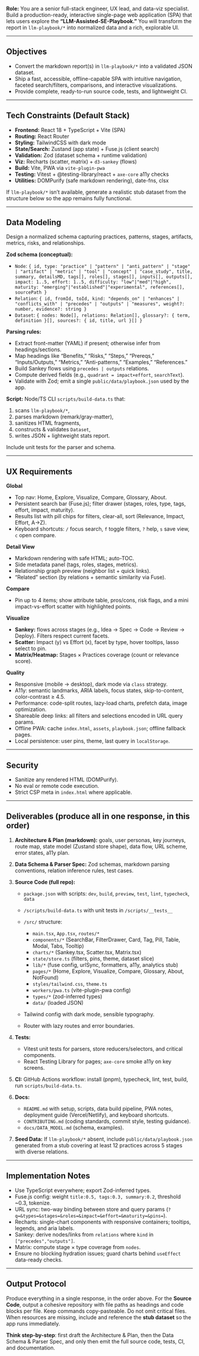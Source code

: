 **Role:** You are a senior full-stack engineer, UX lead, and data-viz specialist. Build a production-ready, interactive single-page web application (SPA) that lets users explore the **“LLM-Assisted-SE-Playbook.”** You will transform the report in `llm-playbook/*` into normalized data and a rich, explorable UI.

---

## Objectives

* Convert the markdown report(s) in `llm-playbook/*` into a validated JSON dataset.
* Ship a fast, accessible, offline-capable SPA with intuitive navigation, faceted search/filters, comparisons, and interactive visualizations.
* Provide complete, ready-to-run source code, tests, and lightweight CI.

---

## Tech Constraints (Default Stack)

* **Frontend:** React 18 + TypeScript + Vite (SPA)
* **Routing:** React Router
* **Styling:** TailwindCSS with dark mode
* **State/Search:** Zustand (app state) + Fuse.js (client search)
* **Validation:** Zod (dataset schema + runtime validation)
* **Viz:** Recharts (scatter, matrix) + `d3-sankey` (flows)
* **Build:** Vite, PWA via `vite-plugin-pwa`
* **Testing:** Vitest + @testing-library/react + `axe-core` a11y checks
* **Utilities:** DOMPurify (safe markdown rendering), date-fns, clsx

If `llm-playbook/*` isn’t available, generate a realistic stub dataset from the structure below so the app remains fully functional.

---

## Data Modeling

Design a normalized schema capturing practices, patterns, stages, artifacts, metrics, risks, and relationships.

**Zod schema (conceptual):**

* `Node`: `{ id, type: "practice" | "pattern" | "anti_pattern" | "stage" | "artifact" | "metric" | "tool" | "concept" | "case_study", title, summary, detailsMD, tags[], roles[], stages[], inputs[], outputs[], impact: 1..5, effort: 1..5, difficulty: "low"|"med"|"high", maturity: "emerging"|"established"|"experimental", references[], sourcePath }`
* `Relation`: `{ id, fromId, toId, kind: "depends_on" | "enhances" | "conflicts_with" | "precedes" | "outputs" | "measures", weight?: number, evidence?: string }`
* `Dataset`: `{ nodes: Node[], relations: Relation[], glossary?: { term, definition }[], sources?: { id, title, url }[] }`

**Parsing rules:**

* Extract front-matter (YAML) if present; otherwise infer from headings/sections.
* Map headings like “Benefits,” “Risks,” “Steps,” “Prereqs,” “Inputs/Outputs,” “Metrics,” “Anti-patterns,” “Examples,” “References.”
* Build Sankey flows using `precedes | outputs` relations.
* Compute derived fields (e.g., `quadrant = impact×effort`, `searchText`).
* Validate with Zod; emit a single `public/data/playbook.json` used by the app.

**Script:** Node/TS CLI `scripts/build-data.ts` that:

1. scans `llm-playbook/*`,
2. parses markdown (remark/gray-matter),
3. sanitizes HTML fragments,
4. constructs & validates `Dataset`,
5. writes JSON + lightweight stats report.

Include unit tests for the parser and schema.

---

## UX Requirements

**Global**

* Top nav: Home, Explore, Visualize, Compare, Glossary, About.
* Persistent search bar (Fuse.js); filter drawer (stages, roles, type, tags, effort, impact, maturity).
* Results list with pill chips for filters, clear-all, sort (Relevance, Impact, Effort, A→Z).
* Keyboard shortcuts: `/` focus search, `f` toggle filters, `?` help, `s` save view, `c` open compare.

**Detail View**

* Markdown rendering with safe HTML; auto-TOC.
* Side metadata panel (tags, roles, stages, metrics).
* Relationship graph preview (neighbor list + quick links).
* “Related” section (by relations + semantic similarity via Fuse).

**Compare**

* Pin up to 4 items; show attribute table, pros/cons, risk flags, and a mini impact-vs-effort scatter with highlighted points.

**Visualize**

* **Sankey:** flows across stages (e.g., Idea → Spec → Code → Review → Deploy). Filters respect current facets.
* **Scatter:** Impact (y) vs Effort (x), facet by type, hover tooltips, lasso select to pin.
* **Matrix/Heatmap:** Stages × Practices coverage (count or relevance score).

**Quality**

* Responsive (mobile → desktop), dark mode via `class` strategy.
* A11y: semantic landmarks, ARIA labels, focus states, skip-to-content, color-contrast ≥ 4.5.
* Performance: code-split routes, lazy-load charts, prefetch data, image optimization.
* Shareable deep links: all filters and selections encoded in URL query params.
* Offline PWA: cache `index.html`, `assets`, `playbook.json`; offline fallback pages.
* Local persistence: user pins, theme, last query in `localStorage`.

---

## Security

* Sanitize any rendered HTML (DOMPurify).
* No eval or remote code execution.
* Strict CSP meta in `index.html` where applicable.

---

## Deliverables (produce all in one response, in this order)

1. **Architecture & Plan (markdown):** goals, user personas, key journeys, route map, state model (Zustand store shape), data flow, URL scheme, error states, a11y plan.
2. **Data Schema & Parser Spec:** Zod schemas, markdown parsing conventions, relation inference rules, test cases.
3. **Source Code (full repo):**

   * `package.json` with scripts: `dev`, `build`, `preview`, `test`, `lint`, `typecheck`, `data`
   * `/scripts/build-data.ts` with unit tests in `/scripts/__tests__`
   * `/src/` structure:

     * `main.tsx`, `App.tsx`, `routes/*`
     * `components/*` (SearchBar, FilterDrawer, Card, Tag, Pill, Table, Modal, Tabs, Tooltip)
     * `charts/*` (Sankey.tsx, Scatter.tsx, Matrix.tsx)
     * `state/store.ts` (filters, pins, theme, dataset slice)
     * `lib/*` (fuse config, urlSync, formatters, a11y, analytics stub)
     * `pages/*` (Home, Explore, Visualize, Compare, Glossary, About, NotFound)
     * `styles/tailwind.css`, `theme.ts`
     * `workers/pwa.ts` (vite-plugin-pwa config)
     * `types/*` (zod-inferred types)
     * `data/` (loaded JSON)
   * Tailwind config with dark mode, sensible typography.
   * Router with lazy routes and error boundaries.
4. **Tests:**

   * Vitest unit tests for parsers, store reducers/selectors, and critical components.
   * React Testing Library for pages; `axe-core` smoke a11y on key screens.
5. **CI:** GitHub Actions workflow: install (pnpm), typecheck, lint, test, build, run `scripts/build-data.ts`.
6. **Docs:**

   * `README.md` with setup, scripts, data build pipeline, PWA notes, deployment guide (Vercel/Netlify), and keyboard shortcuts.
   * `CONTRIBUTING.md` (coding standards, commit style, testing guidance).
   * `docs/DATA_MODEL.md` (schema, examples).
7. **Seed Data:** If `llm-playbook/*` absent, include `public/data/playbook.json` generated from a stub covering at least 12 practices across 5 stages with diverse relations.

---

## Implementation Notes

* Use TypeScript everywhere; export Zod-inferred types.
* Fuse.js config: weight `title:0.5, tags:0.3, summary:0.2`, threshold \~0.3, tokenize.
* URL sync: two-way binding between store and query params (`?q=&types=&stages=&roles=&impact=&effort=&maturity=&pins=`).
* Recharts: single-chart components with responsive containers; tooltips, legends, and aria labels.
* Sankey: derive nodes/links from `relations` where `kind` in `["precedes","outputs"]`.
* Matrix: compute stage × type coverage from `nodes`.
* Ensure no blocking hydration issues; guard charts behind `useEffect` data-ready checks.

---

## Output Protocol

Produce everything in a single response, in the order above. For the **Source Code**, output a cohesive repository with file paths as headings and code blocks per file. Keep commands copy-pasteable. Do not omit critical files. When resources are missing, include and reference the **stub dataset** so the app runs immediately.

**Think step-by-step**: first draft the Architecture & Plan, then the Data Schema & Parser Spec, and only then emit the full source code, tests, CI, and documentation.
